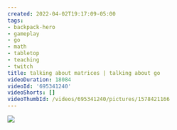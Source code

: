 ```yaml
---
created: 2022-04-02T19:17:09-05:00
tags:
- backpack-hero
- gameplay
- go
- math
- tabletop
- teaching
- twitch
title: talking about matrices | talking about go
videoDuration: 18084
videoId: '695341240'
videoShorts: []
videoThumbId: /videos/695341240/pictures/1578421166
---
```


![](20220403001709.jpg)
